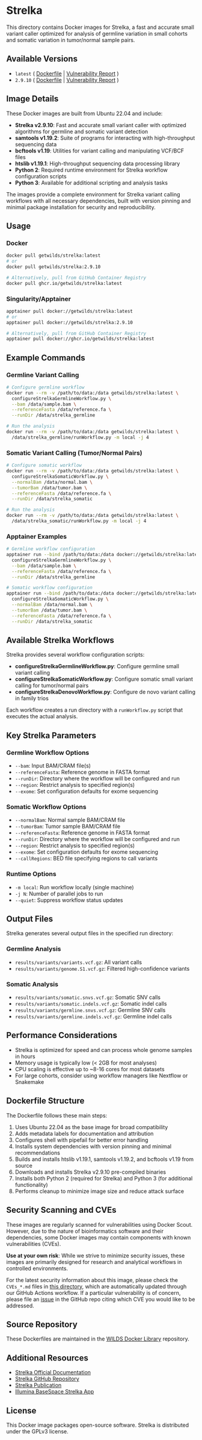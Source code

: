 # Strelka

This directory contains Docker images for Strelka, a fast and accurate small variant caller optimized for analysis of germline variation in small cohorts and somatic variation in tumor/normal sample pairs.

## Available Versions

- `latest` ( [Dockerfile](https://github.com/getwilds/wilds-docker-library/blob/main/strelka/Dockerfile_latest) | [Vulnerability Report](https://github.com/getwilds/wilds-docker-library/blob/main/strelka/CVEs_latest.md) )
- `2.9.10` ( [Dockerfile](https://github.com/getwilds/wilds-docker-library/blob/main/strelka/Dockerfile_2.9.10) | [Vulnerability Report](https://github.com/getwilds/wilds-docker-library/blob/main/strelka/CVEs_2.9.10.md) )

## Image Details

These Docker images are built from Ubuntu 22.04 and include:

- **Strelka v2.9.10**: Fast and accurate small variant caller with optimized algorithms for germline and somatic variant detection
- **samtools v1.19.2**: Suite of programs for interacting with high-throughput sequencing data
- **bcftools v1.19**: Utilities for variant calling and manipulating VCF/BCF files
- **htslib v1.19.1**: High-throughput sequencing data processing library
- **Python 2**: Required runtime environment for Strelka workflow configuration scripts
- **Python 3**: Available for additional scripting and analysis tasks

The images provide a complete environment for Strelka variant calling workflows with all necessary dependencies, built with version pinning and minimal package installation for security and reproducibility.

## Usage

### Docker

```bash
docker pull getwilds/strelka:latest
# or
docker pull getwilds/strelka:2.9.10

# Alternatively, pull from GitHub Container Registry
docker pull ghcr.io/getwilds/strelka:latest
```

### Singularity/Apptainer

```bash
apptainer pull docker://getwilds/strelka:latest
# or
apptainer pull docker://getwilds/strelka:2.9.10

# Alternatively, pull from GitHub Container Registry
apptainer pull docker://ghcr.io/getwilds/strelka:latest
```

## Example Commands

### Germline Variant Calling

```bash
# Configure germline workflow
docker run --rm -v /path/to/data:/data getwilds/strelka:latest \
  configureStrelkaGermlineWorkflow.py \
  --bam /data/sample.bam \
  --referenceFasta /data/reference.fa \
  --runDir /data/strelka_germline

# Run the analysis
docker run --rm -v /path/to/data:/data getwilds/strelka:latest \
  /data/strelka_germline/runWorkflow.py -m local -j 4
```

### Somatic Variant Calling (Tumor/Normal Pairs)

```bash
# Configure somatic workflow
docker run --rm -v /path/to/data:/data getwilds/strelka:latest \
  configureStrelkaSomaticWorkflow.py \
  --normalBam /data/normal.bam \
  --tumorBam /data/tumor.bam \
  --referenceFasta /data/reference.fa \
  --runDir /data/strelka_somatic

# Run the analysis
docker run --rm -v /path/to/data:/data getwilds/strelka:latest \
  /data/strelka_somatic/runWorkflow.py -m local -j 4
```

### Apptainer Examples

```bash
# Germline workflow configuration
apptainer run --bind /path/to/data:/data docker://getwilds/strelka:latest \
  configureStrelkaGermlineWorkflow.py \
  --bam /data/sample.bam \
  --referenceFasta /data/reference.fa \
  --runDir /data/strelka_germline

# Somatic workflow configuration
apptainer run --bind /path/to/data:/data docker://getwilds/strelka:latest \
  configureStrelkaSomaticWorkflow.py \
  --normalBam /data/normal.bam \
  --tumorBam /data/tumor.bam \
  --referenceFasta /data/reference.fa \
  --runDir /data/strelka_somatic
```

## Available Strelka Workflows

Strelka provides several workflow configuration scripts:

- **configureStrelkaGermlineWorkflow.py**: Configure germline small variant calling
- **configureStrelkaSomaticWorkflow.py**: Configure somatic small variant calling for tumor/normal pairs
- **configureStrelkaDenovoWorkflow.py**: Configure de novo variant calling in family trios

Each workflow creates a run directory with a `runWorkflow.py` script that executes the actual analysis.

## Key Strelka Parameters

### Germline Workflow Options
- `--bam`: Input BAM/CRAM file(s)
- `--referenceFasta`: Reference genome in FASTA format
- `--runDir`: Directory where the workflow will be configured and run
- `--region`: Restrict analysis to specified region(s)
- `--exome`: Set configuration defaults for exome sequencing

### Somatic Workflow Options
- `--normalBam`: Normal sample BAM/CRAM file
- `--tumorBam`: Tumor sample BAM/CRAM file
- `--referenceFasta`: Reference genome in FASTA format
- `--runDir`: Directory where the workflow will be configured and run
- `--region`: Restrict analysis to specified region(s)
- `--exome`: Set configuration defaults for exome sequencing
- `--callRegions`: BED file specifying regions to call variants

### Runtime Options
- `-m local`: Run workflow locally (single machine)
- `-j N`: Number of parallel jobs to run
- `--quiet`: Suppress workflow status updates

## Output Files

Strelka generates several output files in the specified run directory:

### Germline Analysis
- `results/variants/variants.vcf.gz`: All variant calls
- `results/variants/genome.S1.vcf.gz`: Filtered high-confidence variants

### Somatic Analysis
- `results/variants/somatic.snvs.vcf.gz`: Somatic SNV calls
- `results/variants/somatic.indels.vcf.gz`: Somatic indel calls
- `results/variants/germline.snvs.vcf.gz`: Germline SNV calls
- `results/variants/germline.indels.vcf.gz`: Germline indel calls

## Performance Considerations

- Strelka is optimized for speed and can process whole genome samples in hours
- Memory usage is typically low (< 2GB for most analyses)
- CPU scaling is effective up to ~8-16 cores for most datasets
- For large cohorts, consider using workflow managers like Nextflow or Snakemake

## Dockerfile Structure

The Dockerfile follows these main steps:

1. Uses Ubuntu 22.04 as the base image for broad compatibility
2. Adds metadata labels for documentation and attribution
3. Configures shell with pipefail for better error handling
4. Installs system dependencies with version pinning and minimal recommendations
5. Builds and installs htslib v1.19.1, samtools v1.19.2, and bcftools v1.19 from source
6. Downloads and installs Strelka v2.9.10 pre-compiled binaries
7. Installs both Python 2 (required for Strelka) and Python 3 (for additional functionality)
8. Performs cleanup to minimize image size and reduce attack surface

## Security Scanning and CVEs

These images are regularly scanned for vulnerabilities using Docker Scout. However, due to the nature of bioinformatics software and their dependencies, some Docker images may contain components with known vulnerabilities (CVEs).

**Use at your own risk**: While we strive to minimize security issues, these images are primarily designed for research and analytical workflows in controlled environments.

For the latest security information about this image, please check the `CVEs_*.md` files in [this directory](https://github.com/getwilds/wilds-docker-library/tree/main/strelka), which are automatically updated through our GitHub Actions workflow. If a particular vulnerability is of concern, please file an [issue](https://github.com/getwilds/wilds-docker-library/issues) in the GitHub repo citing which CVE you would like to be addressed.

## Source Repository

These Dockerfiles are maintained in the [WILDS Docker Library](https://github.com/getwilds/wilds-docker-library) repository.

## Additional Resources

- [Strelka Official Documentation](https://github.com/Illumina/strelka/blob/v2.9.x/docs/userGuide/README.md)
- [Strelka GitHub Repository](https://github.com/Illumina/strelka)
- [Strelka Publication](https://www.nature.com/articles/nmeth.4227)
- [Illumina BaseSpace Strelka App](https://basespace.illumina.com/apps/2150838/Strelka-Germline-and-Somatic-Small-Variant-Caller)

## License

This Docker image packages open-source software. Strelka is distributed under the GPLv3 license.

